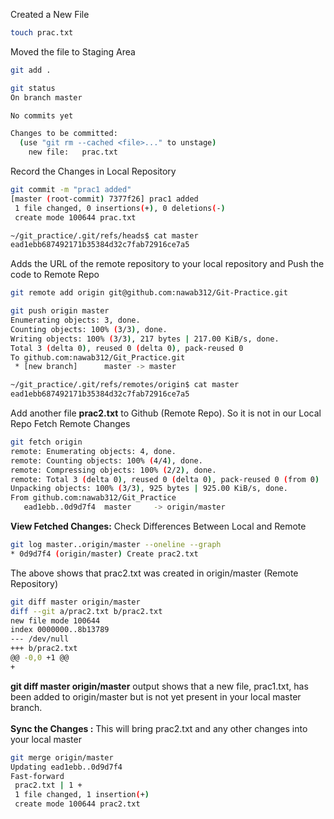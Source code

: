 Created a New File
```bash
touch prac.txt
```
Moved the file to Staging Area
```bash
git add .
```
```bash
git status
On branch master

No commits yet

Changes to be committed:
  (use "git rm --cached <file>..." to unstage)
	new file:   prac.txt
```
Record the Changes in Local Repository
```bash
git commit -m "prac1 added"
[master (root-commit) 7377f26] prac1 added
 1 file changed, 0 insertions(+), 0 deletions(-)
 create mode 100644 prac.txt
```
```bash
~/git_practice/.git/refs/heads$ cat master 
ead1ebb687492171b35384d32c7fab72916ce7a5
```
Adds the URL of the remote repository to your local repository and Push the code to Remote Repo
```bash
git remote add origin git@github.com:nawab312/Git-Practice.git
```
```bash
git push origin master
Enumerating objects: 3, done.
Counting objects: 100% (3/3), done.
Writing objects: 100% (3/3), 217 bytes | 217.00 KiB/s, done.
Total 3 (delta 0), reused 0 (delta 0), pack-reused 0
To github.com:nawab312/Git_Practice.git
 * [new branch]      master -> master
```
```bash
~/git_practice/.git/refs/remotes/origin$ cat master 
ead1ebb687492171b35384d32c7fab72916ce7a5
```
Add another file **prac2.txt** to Github (Remote Repo). So it is not in our Local Repo
Fetch Remote Changes
```bash
git fetch origin
remote: Enumerating objects: 4, done.
remote: Counting objects: 100% (4/4), done.
remote: Compressing objects: 100% (2/2), done.
remote: Total 3 (delta 0), reused 0 (delta 0), pack-reused 0 (from 0)
Unpacking objects: 100% (3/3), 925 bytes | 925.00 KiB/s, done.
From github.com:nawab312/Git_Practice
   ead1ebb..0d9d7f4  master     -> origin/master
```
**View Fetched Changes:** Check Differences Between Local and Remote
```bash
git log master..origin/master --oneline --graph
* 0d9d7f4 (origin/master) Create prac2.txt
```
The above shows that prac2.txt was created in origin/master (Remote Repository)
```bash
git diff master origin/master
diff --git a/prac2.txt b/prac2.txt
new file mode 100644
index 0000000..8b13789
--- /dev/null
+++ b/prac2.txt
@@ -0,0 +1 @@
+
```
**git diff master origin/master** output shows that a new file, prac1.txt, has been added to origin/master but is not yet present in your local master branch.<br><br>
**Sync the Changes :** This will bring prac2.txt and any other changes into your local master
```bash
git merge origin/master
Updating ead1ebb..0d9d7f4
Fast-forward
 prac2.txt | 1 +
 1 file changed, 1 insertion(+)
 create mode 100644 prac2.txt
```

